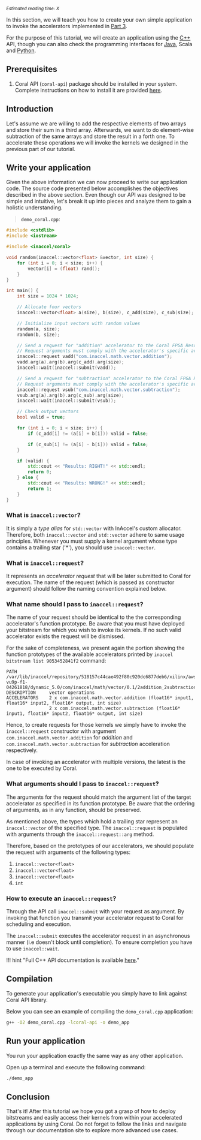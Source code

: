 *<small id="time">Estimated reading time: X</small>*

In this section, we will teach you how to create your own simple application to
invoke the accelerators implemented in [Part 3](bitstreams.md).

For the purpose of this tutorial, we will create an application using the
[C++](/api/cpp/annotated.html) API, though you can also check the programming
interfaces for [Java](/api/java), Scala and [Python](/api/python).

## Prerequisites

1. Coral API (`coral-api`) package should be installed in your system. Complete
instructions on how to install it are provided [here](/api/cpp/annotated.html).

## Introduction

Let's assume we are willing to add the respective elements of two arrays and
store their sum in a third array. Afterwards, we want to do element-wise
subtraction of the same arrays and store the result in a forth one. To
accelerate these operations we will invoke the kernels we designed in the
previous part of our tutorial.

## Write your application

Given the above information we can now proceed to write our application code.
The source code presented below accomplishes the objectives described in the
above section. Even though our API was designed to be simple and intuitive,
let's break it up into pieces and analyze them to gain a holistic understanding.

> **`demo_coral.cpp`**:

```cpp
#include <cstdlib>
#include <iostream>

#include <inaccel/coral>

void random(inaccel::vector<float> &vector, int size) {
	for (int i = 0; i < size; i++) {
		vector[i] = (float) rand();
	}
}

int main() {
	int size = 1024 * 1024;

	// Allocate four vectors
	inaccel::vector<float> a(size), b(size), c_add(size), c_sub(size);

	// Initialize input vectors with random values
	random(a, size);
	random(b, size);

	// Send a request for "addition" accelerator to the Coral FPGA Resource Manager
	// Request arguments must comply with the accelerator's specific argument list
	inaccel::request vadd("com.inaccel.math.vector.addition");
	vadd.arg(a).arg(b).arg(c_add).arg(size);
	inaccel::wait(inaccel::submit(vadd));

	// Send a request for "subtraction" accelerator to the Coral FPGA Resource Manager
	// Request arguments must comply with the accelerator's specific argument list
	inaccel::request vsub("com.inaccel.math.vector.subtraction");
	vsub.arg(a).arg(b).arg(c_sub).arg(size);
	inaccel::wait(inaccel::submit(vsub));

	// Check output vectors
	bool valid = true;

	for (int i = 0; i < size; i++) {
		if (c_add[i] != (a[i] + b[i])) valid = false;

		if (c_sub[i] != (a[i] - b[i])) valid = false;
	}

	if (valid) {
		std::cout << "Results: RIGHT!" << std::endl;
		return 0;
	} else {
		std::cout << "Results: WRONG!" << std::endl;
		return 1;
	}
}
```

### What is `inaccel::vector`?

It is simply a *type alias* for `std::vector` with InAccel's custom allocator.
Therefore, both `inaccel::vector` and `std::vector` adhere to same usage
principles. Whenever you must supply a kernel argument whose type contains a
trailing star ('*'), you should use `inaccel::vector`.

### What is `inaccel::request`?

It represents an *accelerator request* that will be later submitted to Coral for
execution. The name of the request (which is passed as constructor argument)
should follow the naming convention explained below.

### What name should I pass to `inaccel::request`?

The name of your request should be identical to the the corresponding
accelerator's function prototype. Be aware that you must have deployed your
bitstream for which you wish to invoke its kernels. If no such valid accelerator
exists the request will be dismissed.

For the sake of completeness, we present again the portion showing the function
prototypes of the available accelerators printed by
`inaccel bitstream list 9053452841f2` command:

```text
PATH            /var/lib/inaccel/repository/518157c44cae492f80c920dc6877deb6/xilinx/aws-vu9p-f1-04261818/dynamic_5.0/com/inaccel/math/vector/0.1/2addition_2subtraction
DESCRIPTION     vector operations
ACCELERATORS    2 x com.inaccel.math.vector.addition (float16* input1, float16* input2, float16* output, int size)
                2 x com.inaccel.math.vector.subtraction (float16* input1, float16* input2, float16* output, int size)
```

Hence, to create requests for those kernels we simply have to invoke the
`inaccel::request` constructor with argument `com.inaccel.math.vector.addition`
for *addition* and `com.inaccel.math.vector.subtraction` for *subtraction*
acceleration respectively.

In case of invoking an accelerator with multiple versions, the latest is the one
to be executed by Coral.

### What arguments should I pass to `inaccel::request`?

The arguments for the request should match the argument list of the target
accelerator as specified in its function prototype. Be aware that the ordering
of arguments, as in any function, should be preserved.

As mentioned above, the types which hold a trailing star represent an
`inaccel::vector` of the specified type. The `inaccel::request` is populated
with arguments through the `inaccel::request::arg` method.

Therefore, based on the prototypes of our accelerators, we should populate the
request with arguments of the following types:

1. `inaccel::vector<float>`
2. `inaccel::vector<float>`
3. `inaccel::vector<float>`
4. `int`

### How to execute an `inaccel::request`?

Through the API call `inaccel::submit` with your request as argument. By
invoking that function you transmit your accelerator request to Coral for
scheduling and execution.

The `inaccel::submit` executes the accelerator request in an asynchronous manner
(i.e doesn't block until completion). To ensure completion you have to use
`inaccel::wait`.

!!! hint "Full C++ API documentation is available [here](/api/cpp/annotated.html)."

## Compilation

To generate your application's executable you simply have to link against Coral
API library.

Below you can see an example of compiling the `demo_coral.cpp` application:

```bash
g++ -O2 demo_coral.cpp -lcoral-api -o demo_app
```

## Run your application

You run your application exactly the same way as any other application.

Open up a terminal and execute the following command:

```bash
./demo_app
```

## Conclusion

That's it! After this tutorial we hope you got a grasp of how to deploy
bitstreams and easily access their kernels from within your accelerated
applications by using Coral. Do not forget to follow the links and navigate
through our documentation site to explore more advanced use cases.
